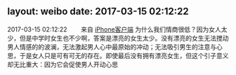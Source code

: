 layout: weibo
date: 2017-03-15 02:12:22
---
<meta name="referrer" content="no-referrer" />

2017-03-15 02:12:22  &nbsp;&nbsp;&nbsp;&nbsp;&nbsp;&nbsp; 来自 <a href="http://app.weibo.com/t/feed/9ksdit" rel="nofollow">iPhone客户端</a>
为什么我们情商很低？因为女人太少，但是中学时女生也不少啊，答案是漂亮的女生太少。没有漂亮的女生无法搅动男人情感的的波澜，无法激起男人心中最原始的冲动；无法吸引男生的注意与心思，于是女人只是可有可无的存在。即使最后没有拥有漂亮女生，但这个引子意义却无比重大：因为它会促使男人开动心思 ​​​
